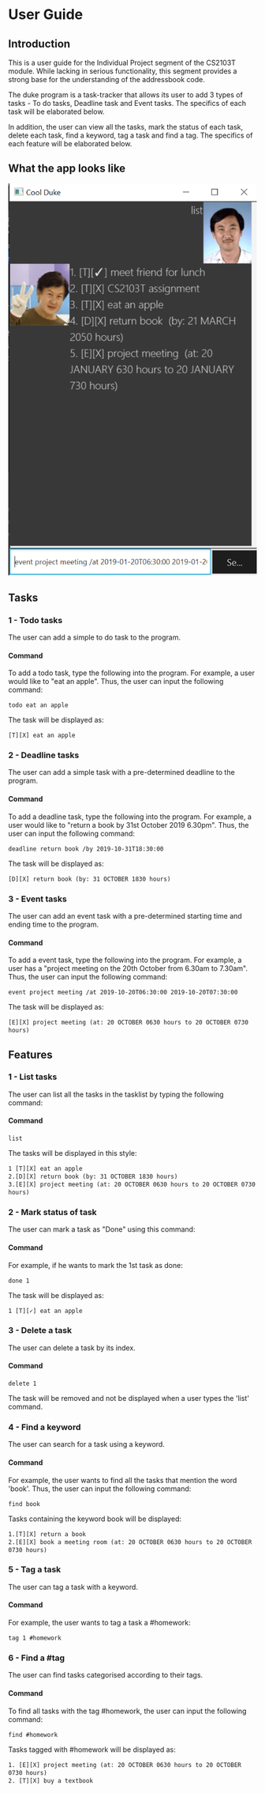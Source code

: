 # User Guide
## Introduction
This is a user guide for the Individual Project segment of the CS2103T module.
While lacking in serious functionality, this segment provides 
a strong base for the understanding of the addressbook code. 

The duke program is a task-tracker that allows its user to add 3 
types of tasks - To do tasks, Deadline task and Event tasks. The 
specifics of each task will be elaborated below. 

In addition, the user can view all the tasks, mark the status of each task,
delete each task, find a keyword, tag a task and find a tag. 
The specifics of each feature will be elaborated 
below.

## What the app looks like
![Screenshot of the app](Ui.png)

## Tasks 
### 1  - Todo tasks
The user can add a simple to do task to the program.

#### Command
To add a todo task, type the following into the program.
For example, a user would like to "eat an apple". Thus, the user 
can input the following command:
```
todo eat an apple
```
The task will be displayed as: 
```
[T][X] eat an apple
```
### 2  - Deadline tasks
The user can add a simple task with a pre-determined 
deadline to the program.

#### Command
To add a deadline task, type the following into the program.
For example, a user would like to "return a book by 31st October
2019 6.30pm". Thus, the user can input the following command:
```
deadline return book /by 2019-10-31T18:30:00
```
The task will be displayed as: 
```
[D][X] return book (by: 31 OCTOBER 1830 hours)
```

### 3  - Event tasks
The user can add an event task with a pre-determined 
starting time and ending time to the program.

#### Command
To add a event task, type the following into the program.
For example, a user has a "project meeting on the 20th October from
6.30am to 7.30am". Thus, the user can input the following command:
```
event project meeting /at 2019-10-20T06:30:00 2019-10-20T07:30:00
```
The task will be displayed as: 
```
[E][X] project meeting (at: 20 OCTOBER 0630 hours to 20 OCTOBER 0730 hours)
```

## Features 
### 1 - List tasks
The user can list all the tasks in the tasklist by typing the
following command:
#### Command
```
list
```
The tasks will be displayed in this style: 
```
1 [T][X] eat an apple
2.[D][X] return book (by: 31 OCTOBER 1830 hours)
3.[E][X] project meeting (at: 20 OCTOBER 0630 hours to 20 OCTOBER 0730 hours)
```

### 2 - Mark status of task
The user can mark a task as "Done" using this command:

#### Command
For example, if he wants to mark the 1st task as done:
```
done 1
```
The task will be displayed as: 
```
1 [T][✓] eat an apple
```

### 3 - Delete a task
The user can delete a task by its index.

#### Command
```
delete 1
```
The task will be removed and not be displayed when a user types
the 'list' command.


### 4 - Find a keyword
The user can search for a task using a keyword.

#### Command
For example, the user wants to find all the tasks that mention
the word 'book'. Thus, the user can input the following command:
```
find book
```
Tasks containing the keyword book will be displayed:
```
1.[T][X] return a book
2.[E][X] book a meeting room (at: 20 OCTOBER 0630 hours to 20 OCTOBER 0730 hours)
```
### 5 - Tag a task
The user can tag a task with a keyword.

#### Command
For example, the user wants to tag a task a #homework: 
```
tag 1 #homework
```


### 6 - Find a #tag
The user can find tasks categorised according to their tags.

#### Command
To find all tasks with the tag #homework, the user can input the following command:
```
find #homework
```
Tasks tagged with #homework will be displayed as: 
```
1. [E][X] project meeting (at: 20 OCTOBER 0630 hours to 20 OCTOBER 0730 hours)
2. [T][X] buy a textbook
```
